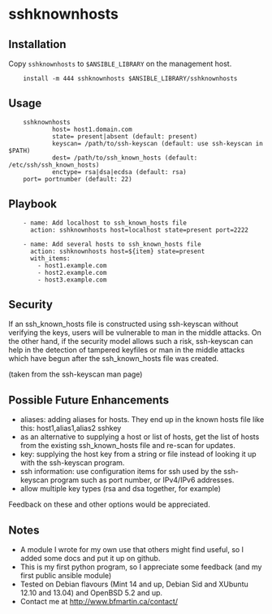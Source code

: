 # sshknownhosts


## Installation

Copy `sshknownhosts` to `$ANSIBLE_LIBRARY` on the management host.

        install -m 444 sshknownhosts $ANSIBLE_LIBRARY/sshknownhosts


## Usage

        sshknownhosts
                host= host1.domain.com
                state= present|absent (default: present)
                keyscan= /path/to/ssh-keyscan (default: use ssh-keyscan in $PATH)
                dest= /path/to/ssh_known_hosts (default: /etc/ssh/ssh_known_hosts)
                enctype= rsa|dsa|ecdsa (default: rsa)
		port= portnumber (default: 22)

## Playbook

        - name: Add localhost to ssh_known_hosts file
          action: sshknownhosts host=localhost state=present port=2222

        - name: Add several hosts to ssh_known_hosts file
          action: sshknownhosts host=${item} state=present
          with_items:
            - host1.example.com
            - host2.example.com
            - host3.example.com



## Security

If an ssh_known_hosts file is constructed using ssh-keyscan without
verifying the keys, users will be vulnerable to man in the middle
attacks.  On the other hand, if the security model allows such a risk,
ssh-keyscan can help in the detection of tampered keyfiles or man in
the middle attacks which have begun after the ssh_known_hosts file was
created.

(taken from the ssh-keyscan man page)


## Possible Future Enhancements

- aliases: adding aliases for hosts.  They end up in the known hosts
  file like this: host1,alias1,alias2 sshkey
- as an alternative to supplying a host or list of hosts, get the list
  of hosts from the existing ssh_known_hosts file and re-scan for
  updates.
- key: supplying the host key from a string or file instead of looking
  it up with the ssh-keyscan program.
- ssh information: use configuration items for ssh used by the
  ssh-keyscan program such as port number, or IPv4/IPv6 addresses.
- allow multiple key types (rsa and dsa together, for example)

Feedback on these and other options would be appreciated.


## Notes

* A module I wrote for my own use that others might find useful, so I
  added some docs and put it up on github.
* This is my first python program, so I appreciate some feedback (and
  my first public ansible module)
* Tested on Debian flavours (Mint 14 and up, Debian Sid and XUbuntu
  12.10 and 13.04) and OpenBSD 5.2 and up.
* Contact me at http://www.bfmartin.ca/contact/
